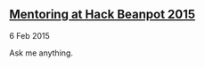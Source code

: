 <a href='/blog/hack-beanpot/'><h2>Mentoring at Hack Beanpot 2015</h2></a>
<p class='date'>6 Feb 2015</p>

Ask me anything.
